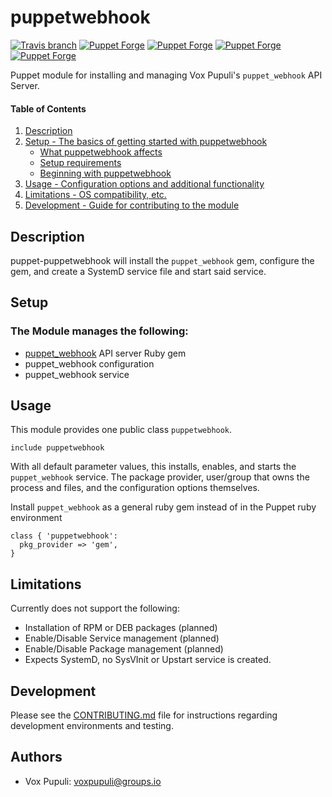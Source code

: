 
# puppetwebhook

[![Travis branch](https://img.shields.io/travis/voxpupuli/puppet-puppetwebhook/master.svg?style=flat-square)](https://travis-ci.org/voxpupuli/puppet-puppetwebhook)
[![Puppet Forge](https://img.shields.io/puppetforge/v/puppet/puppetwebhook.svg?style=flat-square)](https://forge.puppetlabs.com/puppet/puppetwebhook)
[![Puppet Forge](https://img.shields.io/puppetforge/dt/puppet/puppetwebhook.svg?style=flat-square)](https://forge.puppet.com/puppet/puppetwebhook)
[![Puppet Forge](https://img.shields.io/puppetforge/e/puppet/puppetwebhook.svg?style=flat-square)](https://forge.puppet.com/puppet/puppetwebhook)
[![Puppet Forge](https://img.shields.io/puppetforge/f/puppet/puppetwebhook.svg?style=flat-square)](https://forge.puppet.com/puppet/puppetwebhook)

Puppet module for installing and managing Vox Pupuli's `puppet_webhook` API Server.

#### Table of Contents

1. [Description](#description)
2. [Setup - The basics of getting started with puppetwebhook](#setup)
    * [What puppetwebhook affects](#what-puppetwebhook-affects)
    * [Setup requirements](#setup-requirements)
    * [Beginning with puppetwebhook](#beginning-with-puppetwebhook)
3. [Usage - Configuration options and additional functionality](#usage)
4. [Limitations - OS compatibility, etc.](#limitations)
5. [Development - Guide for contributing to the module](#development)

## Description

puppet-puppetwebhook will install the `puppet_webhook` gem, configure the gem, and create a SystemD service file and start said service.


## Setup

### The Module manages the following:
* [puppet_webhook](https://github.com/voxpupuli/puppet_webhook) API server Ruby gem
* puppet_webhook configuration
* puppet_webhook service

## Usage

This module provides one public class `puppetwebhook`.

``` puppet
include puppetwebhook
```

With all default parameter values, this installs, enables, and starts the
`puppet_webhook` service. The package provider, user/group that owns the process
and files, and the configuration options themselves.

Install `puppet_webhook` as a general ruby gem instead of in the Puppet ruby environment
``` puppet
class { 'puppetwebhook':
  pkg_provider => 'gem',
}
```

## Limitations

Currently does not support the following:

* Installation of RPM or DEB packages (planned)
* Enable/Disable Service management (planned)
* Enable/Disable Package management (planned)
* Expects SystemD, no SysVInit or Upstart service is created.

## Development

Please see the [CONTRIBUTING.md](CONTRIBUTING.md) file for instructions regarding development environments and testing.

## Authors

* Vox Pupuli: [voxpupuli@groups.io](mailto:voxpupuli@groups.io)
